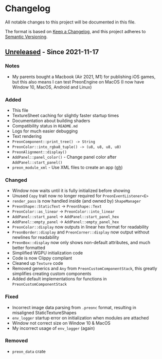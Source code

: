 # Changelog

All notable changes to this project will be documented in this file.

The format is based on [Keep a Changelog](https://keepachangelog.com/en/1.0.0/),
and this project adheres to [Semantic Versioning](https://semver.org/spec/v2.0.0.html).

## [Unreleased] - Since 2021-11-17

### Notes

- My parents bought a Macbook (Air 2021, M1) for publishing iOS games, but this also means I can test PreonEngine on MacOS (I now have Window 10, MacOS, Android and Linux)

### Added

- This file
- TextureSheet caching for slightly faster startup times
- Documentation about building shaders
- Compatibility status in `README.md`
- Logs for much easier debugging
- Text rendering
- `PreonComponent::print_tree() -> String`
- `PreonColor::into_rgba8_tuple() -> (u8, u8, u8, u8)`
- `PreonAlignment::display()`
- `AddPanel::panel_color()` - Change panel color after `AddPanel::start_panel()`
- `preon_module_xml` - Use XML files to create an app ([gh](https://github.com/Hugo4IT/PreonEngine/milestone/1))

### Changed

- Window now waits until it is fully initialized before showing
- Unused `Copy` trait now no longer required for `PreonEventListener<E>`
- `render_pass` is now handled inside (and owned by) `ShapeManager`
- `PreonShape::StaticText` -> `PreonShape::Text`
- `PreonColor::as_linear` -> `PreonColor::into_linear`
- `AddPanel::start_panel` -> `AddPanel::start_panel_hex`
- `AddPanel::empty_panel` -> `AddPanel::empty_panel_hex`
- `PreonColor::display` now outputs in linear hex format for readability
- `PreonBorder::display` and `PreonCorner::display` now output without newlines for readability
- `PreonBox::display` now only shows non-default attributes, and much better formatted
- Simplified WGPU initialization code
- Code is now Clippy compliant
- Cleaned up `Texture` code
- Removed generics and `Any` from `PreonCustomComponentStack`, this greatly simplifies creating custom components
- Added default implementations for functions in `PreonCustomComponentStack`

### Fixed

- Incorrect image data parsing from `.preonc` format, resulting in misaligned StaticTextureShapes
- `env_logger` startup error on initialization when modules are attached
- Window not correct size on Window 10 & MacOS
- My incorrect usage of `env_logger` (again)

### Removed

- `preon_data` crate

[Unreleased]: https://github.com/Hugo4IT/PreonEngine/
